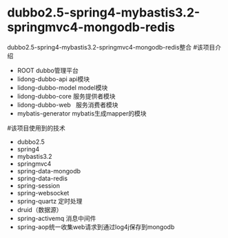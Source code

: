 # dubbo2.5-spring4-mybastis3.2-springmvc4-mongodb-redis
dubbo2.5-spring4-mybastis3.2-springmvc4-mongodb-redis整合
#该项目介绍
 - ROOT dubbo管理平台
 - lidong-dubbo-api api模块
 - lidong-dubbo-model model模块
 - lidong-dubbo-core  服务提供者模块
 - lidong-dubbo-web   服务消费者模块
 - mybatis-generator  mybatis生成mapper的模块
 
#该项目使用到的技术

 - dubbo2.5 
 - spring4
 - mybastis3.2 
 - springmvc4 
 - spring-data-mongodb
 - spring-data-redis 
 - spring-session
 - spring-websocket
 - spring-quartz 定时处理
 - druid（数据源） 
 - spring-activemq 消息中间件
 - spring-aop统一收集web请求到通过log4j保存到mongodb

